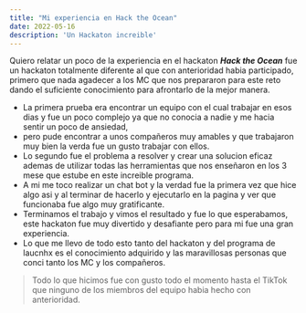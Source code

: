 ```yaml
---
title: "Mi experiencia en Hack the Ocean"
date: 2022-05-16
description: 'Un Hackaton increible'
---
```


Quiero relatar un poco de la experiencia en el hackaton ***Hack the Ocean*** fue un hackaton totalmente diferente al que con anterioridad habia participado, 
primero que nada agadecer a los MC que nos prepararon para este reto dando el suficiente conocimiento para afrontarlo de la mejor manera.

* La primera prueba era encontrar un equipo con el cual trabajar en esos dias y fue un poco complejo ya que no conocia a nadie y me hacia sentir un poco de ansiedad, 
* pero pude encontrar a unos compañeros muy amables y que trabajaron muy bien la verda fue un gusto trabajar con ellos.
* Lo segundo fue el problema a resolver y crear una solucion eficaz ademas de utilizar todas las herramientas que nos enseñaron en los 3 mese que estube en este increible programa.
* A mi me toco realizar un chat bot y la verdad fue la primera vez que hice algo asi y al terminar de hacerlo y ejecutarlo en la pagina y ver que funcionaba fue algo muy gratificante.
* Terminamos el trabajo y vimos el resultado y fue lo que esperabamos, este hackaton fue muy divertido y desafiante pero para mi fue una gran experiencia.
* Lo que me llevo de todo esto tanto del hackaton y del programa de laucnhx es el conocimiento adquirido y las maravillosas personas que conci tanto los MC y los compañeros.

> Todo lo que hicimos fue con gusto todo el momento hasta el TikTok que ninguno de los miembros del equipo habia hecho con anterioridad.
